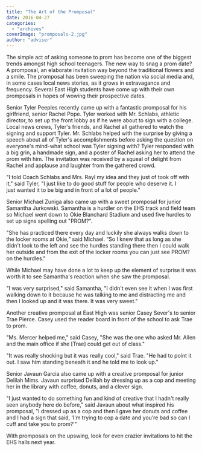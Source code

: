 ```yaml
---
title: "The Art of the Promposal"
date: 2016-04-27
categories: 
  - "archives"
coverImage: "promposals-2.jpg"
author: "adviser"
---
```


The simple act of asking someone to prom has become one of the biggest trends amongst high school teenagers. The new way to snag a prom date? A promposal, an elaborate invitation way beyond the traditional flowers and a smile. The promposal has been sweeping the nation via social media and, in some cases local news stories, as it grows in extravagance and frequency. Several East High students have come up with their own promposals in hopes of wowing their prospective dates.

Senior Tyler Peeples recently came up with a fantastic promposal for his girlfriend, senior Rachel Pope. Tyler worked with Mr. Schlabs, athletic director, to set up the front lobby as if he were about to sign with a college. Local news crews, Tyler's friends, and Rachel all gathered to watch the signing and support Tyler. Mr. Schlabs helped with the surprise by giving a speech about all of Tyler's accomplishments before asking the question on everyone's mind-what school was Tyler signing with? Tyler responded with a big grin, a handmade sign, and a poster of Rachel asking her to attend the prom with him. The invitation was received by a squeal of delight from Rachel and applause and laughter from the gathered crowd.

"I told Coach Schlabs and Mrs. Rayl my idea and they just of took off with it," said Tyler, "I just like to do good stuff for people who deserve it. I just wanted it to be big and in front of a lot of people."

Senior Michael Zuniga also came up with a sweet promposal for junior Samantha Jurkowski. Samantha is a hurdler on the EHS track and field team so Michael went down to Okie Blanchard Stadium and used five hurdles to set up signs spelling out "PROM?".

"She has practiced there every day and luckily she always walks down to the locker rooms at Okie,” said Michael. “So I knew that as long as she didn't look to the left and see the hurdles standing there then I could walk her outside and from the exit of the locker rooms you can just see PROM? on the hurdles."

While Michael may have done a lot to keep up the element of surprise it was worth it to see Samantha's reaction when she saw the promposal.

"I was very surprised," said Samantha, "I didn't even see it when I was first walking down to it because he was talking to me and distracting me and then I looked up and it was there. It was very sweet."

Another creative promposal at East High was senior Casey Sever's to senior Trae Pierce. Casey used the reader board in front of the school to ask Trae to prom.

"Ms. Mercer helped me," said Casey, "She was the one who asked Mr. Allen and the main office if she \[Trae\] could get out of class."

"It was really shocking but it was really cool," said Trae. "He had to point it out. I saw him standing beneath it and he told me to look up."

Senior Javaun Garcia also came up with a creative promposal for junior Delilah Mims. Javaun surprised Delilah by dressing up as a cop and meeting her in the library with coffee, donuts, and a clever sign.

"I just wanted to do something fun and kind of creative that I hadn't really seen anybody here do before," said Javaun about what inspired his promposal, "I dressed up as a cop and then I gave her donuts and coffee and I had a sign that said, ‘I'm trying to cop a date and you’re bad so can I cuff and take you to prom?’"

With promposals on the upswing, look for even crazier invitations to hit the EHS halls next year.
